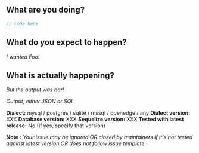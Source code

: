 <!--

Please note this is an issue tracker, not a support forum.
For general questions, please use StackOverflow or Slack.

For bugs, please fill out the template below.

-->

## What are you doing?
<!-- Post a minimal, self-contained code sample that reproduces the issue, including models and associations -->

```js
// code here
```

## What do you expect to happen?
_I wanted Foo!_

## What is actually happening?
_But the output was bar!_

_Output, either JSON or SQL_


__Dialect:__ mysql / postgres / sqlite / mssql / openedge / any
__Dialect version:__ XXX
__Database version:__ XXX
__Sequelize version:__ XXX
__Tested with latest release:__ No (If yes, specify that version)


**Note :** _Your issue may be ignored OR closed by maintainers if it's not tested against latest version OR does not follow issue template._
